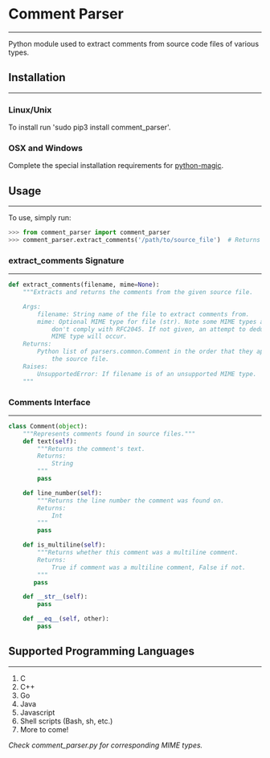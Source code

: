 # Comment Parser
---
Python module used to extract comments from source code files of various types.
## Installation
---
### Linux/Unix
To install run 'sudo pip3 install comment_parser'.
### OSX and Windows
Complete the special installation requirements for [python-magic](https://github.com/ahupp/python-magic).
## Usage
---
To use, simply run:

```python
>>> from comment_parser import comment_parser
>>> comment_parser.extract_comments('/path/to/source_file')  # Returns a list of comment_parser.parsers.common.Comments
```
### extract_comments Signature
---
```python
def extract_comments(filename, mime=None):
    """Extracts and returns the comments from the given source file.

    Args:
        filename: String name of the file to extract comments from.
        mime: Optional MIME type for file (str). Note some MIME types accepted
            don't comply with RFC2045. If not given, an attempt to deduce the
            MIME type will occur.
    Returns:
        Python list of parsers.common.Comment in the order that they appear in
            the source file.
    Raises:
        UnsupportedError: If filename is of an unsupported MIME type.
    """
```
### Comments Interface
---
```python
class Comment(object):
    """Represents comments found in source files."""
    def text(self):
        """Returns the comment's text.
        Returns:
            String
        """
        pass

    def line_number(self):
        """Returns the line number the comment was found on.
        Returns:
            Int
        """
        pass

    def is_multiline(self):
        """Returns whether this comment was a multiline comment.
        Returns:
            True if comment was a multiline comment, False if not.
        """
       pass

    def __str__(self):
        pass

    def __eq__(self, other):
        pass
```

## Supported Programming Languages
---
1. C
2. C++
3. Go
4. Java
5. Javascript
6. Shell scripts (Bash, sh, etc.)
7. More to come!

*Check comment_parser.py for corresponding MIME types.*
